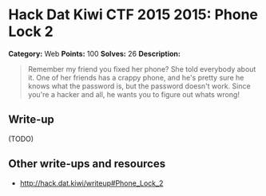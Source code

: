 # Hack Dat Kiwi CTF 2015 2015: Phone Lock 2

**Category:** Web
**Points:** 100
**Solves:** 26
**Description:**

> Remember my friend you fixed her phone? She told everybody about it. One of her friends has a crappy phone, and he's pretty sure he knows what the password is, but the password doesn't work. Since you're a hacker and all, he wants you to figure out whats wrong!


## Write-up

(TODO)

## Other write-ups and resources

* <http://hack.dat.kiwi/writeup#Phone_Lock_2>
